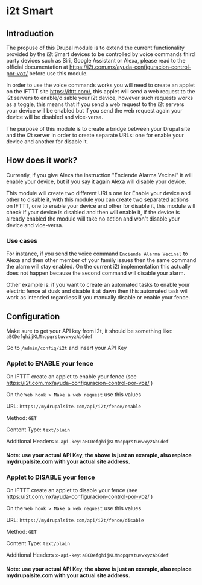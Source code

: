 # i2t Smart

## Introduction

The propuse of this Drupal module is to extend the current functionality
provided by the i2t Smart devices to be controlled by voice commands third party
devices such as Siri, Google Assistant or Alexa, please read to the official
documentation at https://i2t.com.mx/ayuda-configuracion-control-por-voz/ before
use this module.

In order to use the voice commands works you will need to create an applet on
the IFTTT site https://ifttt.com/, this applet will send a web request to the
i2t servers to enable/disable your i2t device, however such requests works as a
toggle, this means that if you send a web request to the i2t servers your device
will be enabled but if you send the web request again your device will be
disabled and vice-versa.

The purpose of this module is to create a bridge between your Drupal site and
the i2t server in order to create separate URLs: one for enable your device and
another for disable it.

## How does it work?
Currently, if you give Alexa the instruction "Enciende Alarma Vecinal" it will
enable your device, but if you say it again Alexa will disable your device.

This module will create two different URLs one for Enable your device and
other to disable it, with this module you can create two separated actions on
IFTTT, one to enable your device and other for disable it, this module will
check if your device is disabled and then will enable it, if the device is
already enabled the module will take no action and won't disable your device and
vice-versa.

### Use cases
For instance, if you send the voice command `Enciende Alarma Vecinal` to Alexa
and then other member of your family issues then the same command the alarm will
stay enabled. On the current i2t implementation this actually does not happen
because the second command will disable your alarm.

Other example is: if you want to create an automated tasks to enable your
electric fence at dusk and disable it at dawn then this automated task will work
as intended regardless if you manually disable or enable your fence.

## Configuration
Make sure to get your API key from i2t, it should be something like:
`aBCDefghijKLMnopqrstuvwxyzAbCdef`

Go to `/admin/config/i2t` and insert your API Key

### Applet to ENABLE your fence

On IFTTT create an applet to enable your fence (see https://i2t.com.mx/ayuda-configuracion-control-por-voz/ )

On the `Web hook > Make a web request` use this values

URL: `https://mydrupalsite.com/api/i2t/fence/enable`

Method: `GET`

Content Type: `text/plain`

Additional Headers `x-api-key:aBCDefghijKLMnopqrstuvwxyzAbCdef`
#### Note: use your actual API Key, the above is just an example, also replace mydrupalsite.com with your actual site address.

### Applet to DISABLE your fence

On IFTTT create an applet to disable your fence (see https://i2t.com.mx/ayuda-configuracion-control-por-voz/ )

On the `Web hook > Make a web request` use this values

URL: `https://mydrupalsite.com/api/i2t/fence/disable`

Method: `GET`

Content Type: `text/plain`

Additional Headers `x-api-key:aBCDefghijKLMnopqrstuvwxyzAbCdef`
#### Note: use your actual API Key, the above is just an example, also replace mydrupalsite.com with your actual site address.